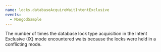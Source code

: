 ```yaml
---
name: locks.databaseAcquireWaitIntentExclusive
events:
  - MongodSample
---
```


The number of times the database lock type acquisition in the Intent Exclusive (IX) mode encountered waits because the locks were held in a conflicting mode.
